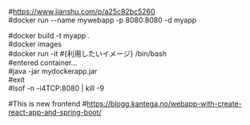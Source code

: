 #https://www.jianshu.com/p/a25c82bc5260  
#docker run --name mywebapp -p 8080:8080 -d myapp  

#docker build -t myapp .  
#docker images  
#docker run -it #{利用したいイメージ} /bin/bash  
#entered container...  
#java -jar mydockerapp.jar  
#exit  
#lsof -n -i4TCP:8080 | kill -9  

#This is new frontend
#https://blogg.kantega.no/webapp-with-create-react-app-and-spring-boot/